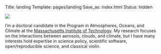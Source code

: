 Title: landing
Template: pages/landing
Save_as: index.html
Status: hidden

<!--
Using the vertical-align class I've made here works fine, but then when bootsrap collapses things in mobile view, it screws up - they should just stack, not stay aligned side-by-side!
-->
<div class="row vertical-align">
  <div class="col-md-4">
    <p>
      <img class="headshot img-circle" src="{filename}/images/headshot.png"  />
    </p>
  </div>
  <div class="col-md-8">
    <div class="bio">
      <p>I’m a doctoral candidate in the Program in Atmospheres, Oceans, and Climate at the <a href="http://www.mit.edu">Massachusetts Institute of Technology</a>. My research focuses on the interactions between aerosols, clouds, and climate, but I have many interests hold expertise in science policy, scientific software,     open/reproducible science, and classical violin.</p>
    </div>
  </div>
</div>
